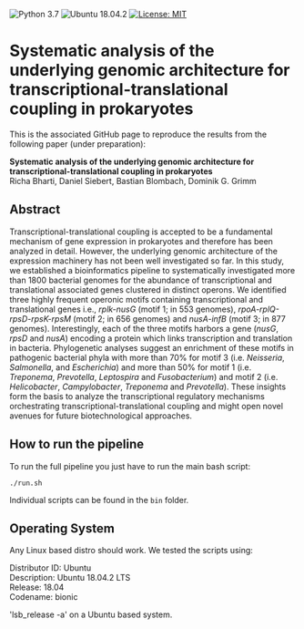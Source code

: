 ![Python 3.7](https://img.shields.io/badge/Python-3.7-blue.svg) ![Ubuntu 18.04.2](https://img.shields.io/badge/Ubuntu-18.04.2-green.svg) [![License: MIT](https://img.shields.io/badge/License-MIT-yellow.svg)](https://opensource.org/licenses/MIT)

# Systematic analysis of the underlying genomic architecture for transcriptional-translational coupling in prokaryotes


This is the associated GitHub page to reproduce the results from the following paper (under preparation):


**Systematic analysis of the underlying genomic architecture for transcriptional-translational coupling in prokaryotes**  
Richa Bharti, Daniel Siebert, Bastian Blombach, Dominik G. Grimm

## Abstract
Transcriptional-translational coupling is accepted to be a fundamental mechanism of gene expression in prokaryotes and therefore has been analyzed in detail. However, the underlying genomic architecture of the expression machinery has not been well investigated so far. In this study, we established a bioinformatics pipeline to systematically investigated more than 1800 bacterial genomes for the abundance of transcriptional and translational associated genes clustered in distinct operons. We identified three highly frequent operonic motifs containing transcriptional and translational genes i.e., *rplk-nusG* (motif 1; in 553 genomes), *rpoA-rplQ-rpsD-rpsK-rpsM* (motif 2; in 656 genomes) and *nusA-infB* (motif 3; in 877 genomes). Interestingly, each of the three motifs harbors a gene (*nusG*, *rpsD* and *nusA*) encoding a protein which links transcription and translation in bacteria. Phylogenetic analyses suggest an enrichment of these motifs in pathogenic bacterial phyla with more than 70% for motif 3 (i.e. *Neisseria*, *Salmonella*, and *Escherichia*) and more than 50% for motif 1 (i.e. *Treponema*, *Prevotella*, *Leptospira* and *Fusobacterium*) and motif 2 (i.e. *Helicobacter*, *Campylobacter*, *Treponema* and *Prevotella*). These insights form the basis to analyze the transcriptional regulatory mechanisms orchestrating transcriptional-translational coupling and might open novel avenues for future biotechnological approaches. 

## How to run the pipeline

To run the full pipeline you just have to run the main bash script:

```
./run.sh
```
  
Individual scripts can be found in the `bin` folder.

## Operating System

Any Linux based distro should work. We tested the scripts using:  
  
Distributor ID: Ubuntu  
Description: Ubuntu 18.04.2 LTS  
Release: 18.04  
Codename: bionic  
  
'lsb_release -a' on a Ubuntu based system.  


